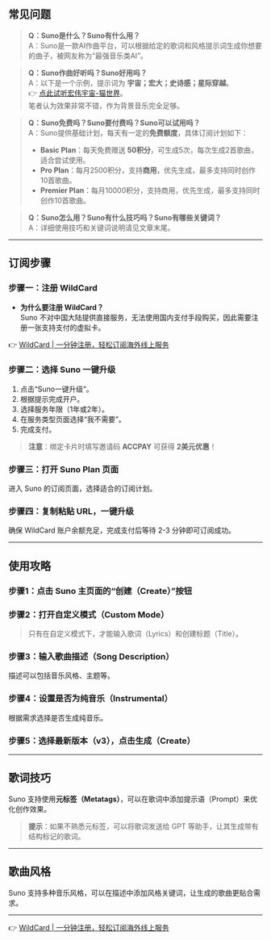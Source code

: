 ## 常见问题

> **Q：Suno是什么？Suno有什么用？**  
> A：Suno是一款AI作曲平台，可以根据给定的歌词和风格提示词生成你想要的曲子，被网友称为“最强音乐类AI”。

> **Q：Suno作曲好听吗？Suno好用吗？**  
> A：以下是一个示例，提示词为 **宇宙；宏大；史诗感；星际穿越**。  
> 👉 [点此试听宏伟宇宙-猫世界](https://suno.com/song/9c5c8179-7c39-45b8-abbe-b61cf045c4ce)。  
> 笔者认为效果非常不错，作为背景音乐完全足够。

> **Q：Suno免费吗？Suno要付费吗？Suno可以试用吗？**  
> A：Suno提供基础计划，每天有一定的**免费额度**，具体订阅计划如下：  
> - **Basic Plan**：每天免费赠送 **50积分**，可生成5次，每次生成2首歌曲，适合尝试使用。  
> - **Pro Plan**：每月2500积分，支持**商用**，优先生成，最多支持同时创作10首歌曲。  
> - **Premier Plan**：每月10000积分，支持商用，优先生成，最多支持同时创作10首歌曲。

> **Q：Suno怎么用？Suno有什么技巧吗？Suno有哪些关键词？**  
> A：详细使用技巧和关键词说明请见文章末尾。

---

## 订阅步骤

### 步骤一：注册 WildCard

- **为什么要注册 WildCard？**  
  Suno 不对中国大陆提供直接服务，无法使用国内支付手段购买，因此需要注册一张支持支付的虚拟卡。

👉 [WildCard | 一分钟注册，轻松订阅海外线上服务](https://bit.ly/bewildcard)

### 步骤二：选择 Suno 一键升级

1. 点击“Suno一键升级”。  
2. 根据提示完成开户。  
3. 选择服务年限（1年或2年）。  
4. 在服务类型页面选择“我不需要”。  
5. 完成支付。

> **注意**：绑定卡片时填写邀请码 **ACCPAY** 可获得 **2美元优惠**！

### 步骤三：打开 Suno Plan 页面

进入 Suno 的订阅页面，选择适合的订阅计划。

### 步骤四：复制粘贴 URL，一键升级

确保 WildCard 账户余额充足，完成支付后等待 2-3 分钟即可订阅成功。

---

## 使用攻略

### 步骤1：点击 Suno 主页面的“创建（Create）”按钮

### 步骤2：打开自定义模式（Custom Mode）

> 只有在自定义模式下，才能输入歌词（Lyrics）和创建标题（Title）。

### 步骤3：输入歌曲描述（Song Description）

描述可以包括音乐风格、主题等。

### 步骤4：设置是否为纯音乐（Instrumental）

根据需求选择是否生成纯音乐。

### 步骤5：选择最新版本（v3），点击生成（Create）

---

## 歌词技巧

Suno 支持使用**元标签（Metatags）**，可以在歌词中添加提示语（Prompt）来优化创作效果。

> **提示**：如果不熟悉元标签，可以将歌词发送给 GPT 等助手，让其生成带有结构标记的歌词。

---

## 歌曲风格

Suno 支持多种音乐风格，可以在描述中添加风格关键词，让生成的歌曲更贴合需求。

---

👉 [WildCard | 一分钟注册，轻松订阅海外线上服务](https://bit.ly/bewildcard)
